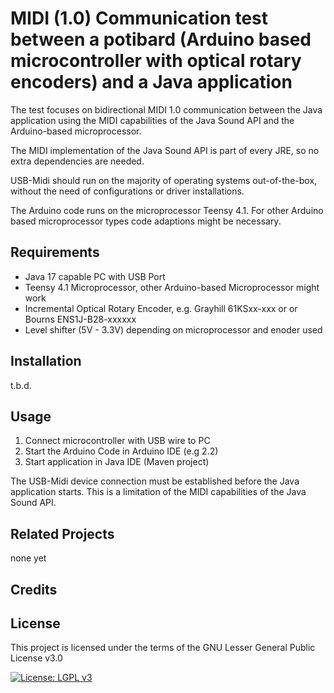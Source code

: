 #  MIDI (1.0) Communication test between a potibard (Arduino based microcontroller with optical rotary encoders) and a Java application

 The test focuses on bidirectional MIDI 1.0 communication between the Java application using the MIDI capabilities of the Java Sound API and the Arduino-based microprocessor.

 The MIDI implementation of the Java Sound API is part of every JRE, so no extra dependencies are needed.

 USB-Midi should run on the majority of operating systems out-of-the-box, without the need of configurations or driver installations.
 
The Arduino code runs on the microprocessor Teensy 4.1. For other Arduino based microprocessor types code adaptions might be necessary.

## Requirements

- Java 17 capable PC with USB Port
- Teensy 4.1 Microprocessor, other Arduino-based Microprocessor might work
- Incremental Optical Rotary Encoder, e.g. Grayhill 61KSxx-xxx or or Bourns ENS1J-B28-xxxxxx
- Level shifter (5V - 3.3V) depending on microprocessor and enoder used

## Installation

t.b.d.

## Usage

1. Connect microcontroller with USB wire to PC
2. Start the Arduino Code in Arduino IDE (e.g 2.2)
3. Start application in Java IDE (Maven project) 

The USB-Midi device connection must be established before the Java application starts.
This is a limitation of the MIDI capabilities of the Java Sound API.
## Related Projects

none yet

## Credits


## License
This project is licensed under the terms of the GNU Lesser General Public License v3.0

[![License: LGPL v3](https://img.shields.io/badge/License-LGPL%20v3-blue.svg)](https://www.gnu.org/licenses/lgpl-3.0)
